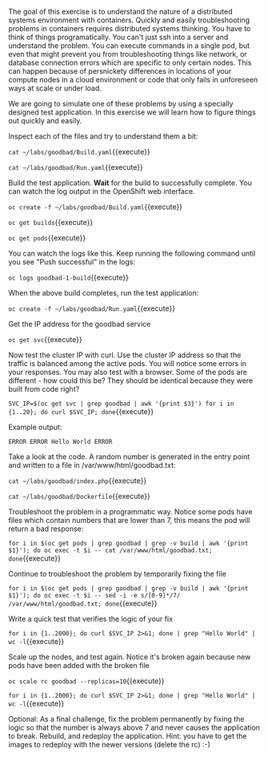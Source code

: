 The goal of this exercise is to understand the nature of a distributed systems environment with containers. Quickly and easily troubleshooting problems in containers requires distributed systems thinking. You have to think of things programatically. You can't just ssh into a server and understand the problem. You can execute commands in a single pod, but even that might prevent you from troubleshooting things like network, or database connection errors which are specific to only certain nodes. This can happen because of persnickety differences in locations of your compute nodes in a cloud environment or code that only fails in unforeseen ways at scale or under load. 

We are going to simulate one of these problems by using a specially designed test application. In this exercise we will learn how to figure things out quickly and easily.

Inspect each of the files and try to understand them a bit:

``cat ~/labs/goodbad/Build.yaml``{{execute}}

``cat ~/labs/goodbad/Run.yaml``{{execute}}


Build the test application. **Wait** for the build to successfully complete. You can watch the log output in the OpenShift web interface.

``oc create -f ~/labs/goodbad/Build.yaml``{{execute}}


``oc get builds``{{execute}}

``oc get pods``{{execute}}

You can watch the logs like this. Keep running the following command until you see "Push successful" in the logs:

``oc logs goodbad-1-build``{{execute}}

When the above build completes, run the test application:

``oc create -f ~/labs/goodbad/Run.yaml``{{execute}}


Get the IP address for the goodbad service

``oc get svc``{{execute}}


Now test the cluster IP with curl. Use the cluster IP address so that the traffic is balanced among the active pods. You will notice some errors in your responses. You may also test with a browser. Some of the pods are different - how could this be? They should be identical because they were built from code right?

``SVC_IP=$(oc get svc | grep goodbad | awk '{print $3}')
for i in {1..20}; do curl $SVC_IP; done``{{execute}}


Example output:

``ERROR
ERROR
Hello World
ERROR``


Take a look at the code. A random number is generated in the entry point and written to a file in /var/www/html/goodbad.txt:

``cat ~/labs/goodbad/index.php``{{execute}}

``cat ~/labs/goodbad/Dockerfile``{{execute}}


Troubleshoot the problem in a programmatic way. Notice some pods have files which contain numbers that are lower than 7, this means the pod will return a bad response:

``for i in $(oc get pods | grep goodbad | grep -v build | awk '{print $1}'); do oc exec -t $i -- cat /var/www/html/goodbad.txt; done``{{execute}}


Continue to troubleshoot the problem by temporarily fixing the file

``for i in $(oc get pods | grep goodbad | grep -v build | awk '{print $1}'); do oc exec -t $i -- sed -i -e s/[0-9]*/7/ /var/www/html/goodbad.txt; done``{{execute}}


Write a quick test that verifies the logic of your fix

``for i in {1..2000}; do curl $SVC_IP 2>&1; done | grep "Hello World" | wc -l``{{execute}}


Scale up the nodes, and test again. Notice it's broken again because new pods have been added with the broken file

``oc scale rc goodbad --replicas=10``{{execute}}

``for i in {1..2000}; do curl $SVC_IP 2>&1; done | grep "Hello World" | wc -l``{{execute}}


Optional: As a final challenge, fix the problem permanently by fixing the logic so that the number is always above 7 and never causes the application to break. Rebuild, and redeploy the application. Hint: you have to get the images to redeploy with the newer versions (delete the rc) :-)
